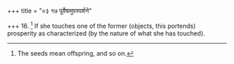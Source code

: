 +++
title = "०३ १७ पूर्वेषामुपस्पर्शने"

+++
16. [^8]  If she touches one of the former (objects, this portends) prosperity as characterized (by the nature of what she has touched).


[^8]:  The seeds mean offspring, and so on.
